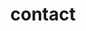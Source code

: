---
title: contact
sections:
  - section_id: contact
    subtitle: >
      *contact*


      mail@rezgauche.be]


      \+32 488 367 723


      *address*


      [Theodore Verhaegenstraat 154, rez
      gauche](https://goo.gl/maps/Cf1iwYui98ooRFa97),


      B-1060 Brussels, Belgium


      *administration*


      [smartbe.be](https://smartbe.be/en/) Verenigde Producties vzw


      activiteit nr. 06349


      transdisciplinary art foundation,


      project rezgauche.


      V.A.T. BE 0896.755.397


      [opencollective.com/brussels](https://opencollective.com/brussels)


      #####
    image_alt: logo
    type: section_hero
    image: /images/rezgauche logo copy.png
seo:
  title: ''
  description: ''
  robots: []
  extra: []
layout: advanced
---